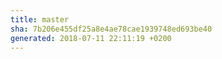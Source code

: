 ```yaml
---
title: master
sha: 7b206e455df25a8e4ae78cae1939748ed693be40
generated: 2018-07-11 22:11:19 +0200
---
```

